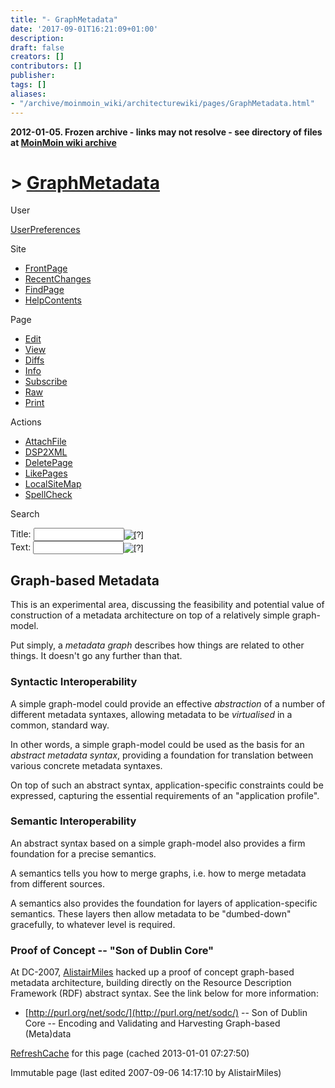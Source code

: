 ```yaml
---
title: "- GraphMetadata"
date: '2017-09-01T16:21:09+01:00'
description: 
draft: false
creators: []
contributors: []
publisher: 
tags: []
aliases:
- "/archive/moinmoin_wiki/architecturewiki/pages/GraphMetadata.html"
---
```


**2012-01-05. Frozen archive - links may not resolve - see directory of files at [MoinMoin wiki archive](/moinmoin-wiki-archive/)**

# > [GraphMetadata](http://dublincore.org/architecturewiki/GraphMetadata?action=fullsearch&value=GraphMetadata&literal=1&case=1&context=40 "Click here to do a full-text search for this title")

User

 [UserPreferences](http://dublincore.org/architecturewiki/UserPreferences)
  

Site

- [FrontPage](http://dublincore.org/architecturewiki/FrontPage)
- [RecentChanges](http://dublincore.org/architecturewiki/RecentChanges)
- [FindPage](http://dublincore.org/architecturewiki/FindPage)
- [HelpContents](http://dublincore.org/architecturewiki/HelpContents)

Page

- [Edit](http://dublincore.org/architecturewiki/GraphMetadata?action=edit "Edit")
- [View](http://dublincore.org/architecturewiki/GraphMetadata "View")
- [Diffs](http://dublincore.org/architecturewiki/GraphMetadata?action=diff "Diffs")
- [Info](http://dublincore.org/architecturewiki/GraphMetadata?action=info "Info")
- [Subscribe](http://dublincore.org/architecturewiki/GraphMetadata?action=subscribe "Subscribe")
- [Raw](http://dublincore.org/architecturewiki/GraphMetadata?action=raw "Raw")
- [Print](http://dublincore.org/architecturewiki/GraphMetadata?action=print "Print")

Actions

- [AttachFile](http://dublincore.org/architecturewiki/GraphMetadata?action=AttachFile)
- [DSP2XML](http://dublincore.org/architecturewiki/GraphMetadata?action=DSP2XML)
- [DeletePage](http://dublincore.org/architecturewiki/GraphMetadata?action=DeletePage)
- [LikePages](http://dublincore.org/architecturewiki/GraphMetadata?action=LikePages)
- [LocalSiteMap](http://dublincore.org/architecturewiki/GraphMetadata?action=LocalSiteMap)
- [SpellCheck](http://dublincore.org/architecturewiki/GraphMetadata?action=SpellCheck)

Search

<form method="POST" action="/architecturewiki/GraphMetadata">
<p>
<input name="action" value="inlinesearch" type="hidden">
<input name="context" value="40" type="hidden">
Title: <input name="text_title" size="15" maxlength="50" type="text"><input src="GraphMetadata_files/moin-search.png" name="button_title" alt="[?]" type="image"><br>Text: <input name="text_full" size="15" maxlength="50" type="text"><input src="GraphMetadata_files/moin-search.png" name="button_full" alt="[?]" type="image">
</p>
</form>

## Graph-based Metadata

This is an experimental area, discussing the feasibility and potential value of construction of a metadata architecture on top of a relatively simple graph-model.

Put simply, a _metadata graph_ describes how things are related to other things. It doesn't go any further than that.

### Syntactic Interoperability

A simple graph-model could provide an effective _abstraction_ of a number of different metadata syntaxes, allowing metadata to be _virtualised_ in a common, standard way.

In other words, a simple graph-model could be used as the basis for an _abstract metadata syntax_, providing a foundation for translation between various concrete metadata syntaxes.

On top of such an abstract syntax, application-specific constraints could be expressed, capturing the essential requirements of an "application profile".

### Semantic Interoperability

An abstract syntax based on a simple graph-model also provides a firm foundation for a precise semantics.

A semantics tells you how to merge graphs, i.e. how to merge metadata from different sources.

A semantics also provides the foundation for layers of application-specific semantics. These layers then allow metadata to be "dumbed-down" gracefully, to whatever level is required.

### Proof of Concept -- "Son of Dublin Core"

At DC-2007, [AlistairMiles](http://dublincore.org/architecturewiki/AlistairMiles) hacked up a proof of concept graph-based metadata architecture, building directly on the Resource Description Framework (RDF) abstract syntax. See the link below for more information:

- [http://purl.org/net/sodc/](http://purl.org/net/sodc/) -- Son of Dublin Core -- Encoding and Validating and Harvesting Graph-based (Meta)data

 [RefreshCache](http://dublincore.org/architecturewiki/GraphMetadata?action=refresh&arena=Page.py&key=GraphMetadata.text_html) for this page (cached 2013-01-01 07:27:50)  

Immutable page (last edited 2007-09-06 14:17:10 by AlistairMiles)

